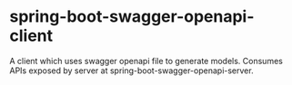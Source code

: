 # spring-boot-swagger-openapi-client
A client which uses swagger openapi file to generate models. Consumes APIs exposed by server at spring-boot-swagger-openapi-server.
